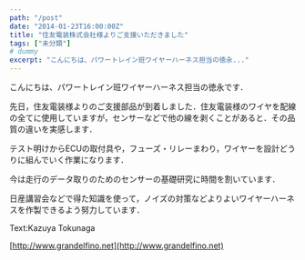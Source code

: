 ```yaml
---
path: "/post"
date: "2014-01-23T16:00:00Z"
title: "住友電装株式会社様よりご支援いただきました"
tags: ["未分類"]
# dummy
excerpt: "こんにちは、パワートレイン班ワイヤーハーネス担当の徳永..."
---
```




[](23-1.jpg)

こんにちは、パワートレイン班ワイヤーハーネス担当の徳永です．

先日，住友電装様よりのご支援部品が到着しました．住友電装様のワイヤを配線の全てに使用していますが，センサーなどで他の線を剥くことがあると．その品質の違いを実感します．

テスト明けからECUの取付具や，フューズ・リレーまわり，ワイヤーを設計どうりに組んでいく作業になります．

今は走行のデータ取りのためのセンサーの基礎研究に時間を割いています．

日産講習会などで得た知識を使って，ノイズの対策などよりよいワイヤーハーネスを作製できるよう努力しています．

Text:Kazuya Tokunaga

[http://www.grandelfino.net](http://www.grandelfino.net)

